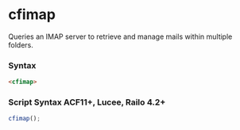 # cfimap

Queries an IMAP server to retrieve and manage mails within multiple folders.

### Syntax

```html
<cfimap>
```

### Script Syntax ACF11+, Lucee, Railo 4.2+

```javascript
cfimap();
```

